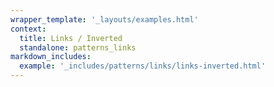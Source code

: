 ```yaml
---
wrapper_template: '_layouts/examples.html'
context:
  title: Links / Inverted
  standalone: patterns_links
markdown_includes:
  example: '_includes/patterns/links/links-inverted.html'
---
```

